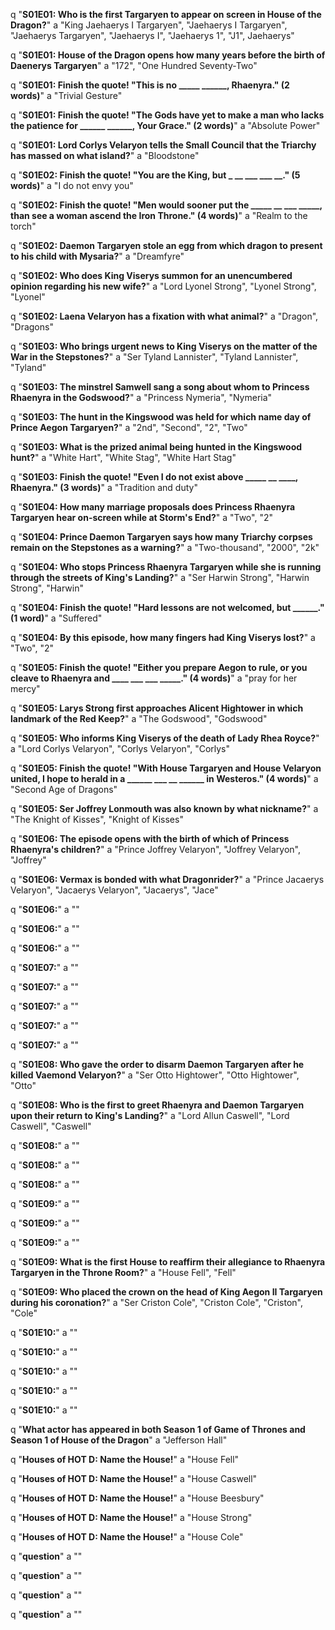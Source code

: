 q "**S01E01: Who is the first Targaryen to appear on screen in House of the Dragon?**"
a "King Jaehaerys I Targaryen", "Jaehaerys I Targaryen", "Jaehaerys Targaryen", "Jaehaerys I", "Jaehaerys 1", "J1", Jaehaerys"

q "**S01E01: House of the Dragon opens how many years before the birth of Daenerys Targaryen**"
a "172", "One Hundred Seventy-Two"

q "**S01E01: Finish the quote! "This is no _____ ______, Rhaenyra." (2 words)**"
a "Trivial Gesture"

q "**S01E01: Finish the quote! "The Gods have yet to make a man who lacks the patience for ______ ______, Your Grace." (2 words)**"
a "Absolute Power"

q "**S01E01: Lord Corlys Velaryon tells the Small Council that the Triarchy has massed on what island?**"
a "Bloodstone"

q "**S01E02: Finish the quote! "You are the King, but _ __ ___ ___ __." (5 words)**"
a "I do not envy you"

q "**S01E02: Finish the quote! "Men would sooner put the _____ __ ___ _____, than see a woman ascend the Iron Throne." (4 words)**"
a "Realm to the torch"

q "**S01E02: Daemon Targaryen stole an egg from which dragon to present to his child with Mysaria?**"
a "Dreamfyre"

q "**S01E02: Who does King Viserys summon for an unencumbered opinion regarding his new wife?**"
a "Lord Lyonel Strong", "Lyonel Strong", "Lyonel"

q "**S01E02: Laena Velaryon has a fixation with what animal?**"
a "Dragon", "Dragons"

q "**S01E03: Who brings urgent news to King Viserys on the matter of the War in the Stepstones?**"
a "Ser Tyland Lannister", "Tyland Lannister", "Tyland"

q "**S01E03: The minstrel Samwell sang a song about whom to Princess Rhaenyra in the Godswood?**"
a "Princess Nymeria", "Nymeria"

q "**S01E03: The hunt in the Kingswood was held for which name day of Prince Aegon Targaryen?**"
a "2nd", "Second", "2", "Two"

q "**S01E03: What is the prized animal being hunted in the Kingswood hunt?**"
a "White Hart", "White Stag", "White Hart Stag"

q "**S01E03: Finish the quote! "Even I do not exist above _____ __ ____, Rhaenyra." (3 words)**"
a "Tradition and duty"

q "**S01E04: How many marriage proposals does Princess Rhaenyra Targaryen hear on-screen while at Storm's End?**"
a "Two", "2"

q "**S01E04: Prince Daemon Targaryen says how many Triarchy corpses remain on the Stepstones as a warning?**"
a "Two-thousand", "2000", "2k"

q "**S01E04: Who stops Princess Rhaenyra Targaryen while she is running through the streets of King's Landing?**"
a "Ser Harwin Strong", "Harwin Strong", "Harwin"

q "**S01E04: Finish the quote! "Hard lessons are not welcomed, but ______." (1 word)**"
a "Suffered"

q "**S01E04: By this episode, how many fingers had King Viserys lost?**"
a "Two", "2"

q "**S01E05: Finish the quote! "Either you prepare Aegon to rule, or you cleave to Rhaenyra and ____ ___ ___ _____." (4 words)**"
a "pray for her mercy"

q "**S01E05: Larys Strong first approaches Alicent Hightower in which landmark of the Red Keep?**"
a "The Godswood", "Godswood"

q "**S01E05: Who informs King Viserys of the death of Lady Rhea Royce?**"
a "Lord Corlys Velaryon", "Corlys Velaryon", "Corlys"

q "**S01E05: Finish the quote! "With House Targaryen and House Velaryon united, I hope to herald in a ______ ___ __ ______ in Westeros." (4 words)**"
a "Second Age of Dragons"

q "**S01E05: Ser Joffrey Lonmouth was also known by what nickname?**"
a "The Knight of Kisses", "Knight of Kisses"

q "**S01E06: The episode opens with the birth of which of Princess Rhaenyra's children?**"
a "Prince Joffrey Velaryon", "Joffrey Velaryon", "Joffrey" 

q "**S01E06: Vermax is bonded with what Dragonrider?**"
a "Prince Jacaerys Velaryon", "Jacaerys Velaryon", "Jacaerys", "Jace"

q "**S01E06:**"
a ""

q "**S01E06:**"
a ""

q "**S01E06:**"
a ""

q "**S01E07:**"
a ""

q "**S01E07:**"
a ""

q "**S01E07:**"
a ""

q "**S01E07:**"
a ""

q "**S01E07:**"
a ""

q "**S01E08: Who gave the order to disarm Daemon Targaryen after he killed Vaemond Velaryon?**"
a "Ser Otto Hightower", "Otto Hightower", "Otto"

q "**S01E08: Who is the first to greet Rhaenyra and Daemon Targaryen upon their return to King's Landing?**"
a "Lord Allun Caswell", "Lord Caswell", "Caswell"

q "**S01E08:**"
a ""

q "**S01E08:**"
a ""

q "**S01E08:**"
a ""

q "**S01E09:**"
a ""

q "**S01E09:**"
a ""

q "**S01E09:**"
a ""

q "**S01E09: What is the first House to reaffirm their allegiance to Rhaenyra Targaryen in the Throne Room?**"
a "House Fell", "Fell"

q "**S01E09: Who placed the crown on the head of King Aegon II Targaryen during his coronation?**"
a "Ser Criston Cole", "Criston Cole", "Criston", "Cole"

q "**S01E10:**"
a ""

q "**S01E10:**"
a ""

q "**S01E10:**"
a ""

q "**S01E10:**"
a ""

q "**S01E10:**"
a ""

q "**What actor has appeared in both Season 1 of Game of Thrones and Season 1 of House of the Dragon**"
a "Jefferson Hall"

q "**Houses of HOT D: Name the House!**"
a "House Fell"

q "**Houses of HOT D: Name the House!**"
a "House Caswell"

q "**Houses of HOT D: Name the House!**"
a "House Beesbury"

q "**Houses of HOT D: Name the House!**"
a "House Strong"

q "**Houses of HOT D: Name the House!**"
a "House Cole"

q "**question**"
a ""

q "**question**"
a ""

q "**question**"
a ""

q "**question**"
a ""
